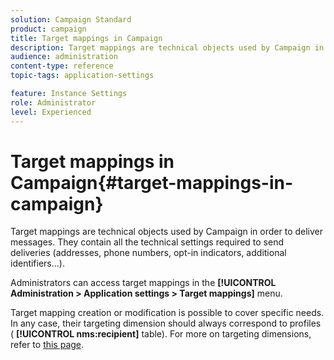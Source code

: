 ```yaml
---
solution: Campaign Standard
product: campaign
title: Target mappings in Campaign
description: Target mappings are technical objects used by Campaign in order to deliver messages. They contain all the technical settings required to send deliveries.
audience: administration
content-type: reference
topic-tags: application-settings

feature: Instance Settings
role: Administrator
level: Experienced
---
```


# Target mappings in Campaign{#target-mappings-in-campaign}

Target mappings are technical objects used by Campaign in order to deliver messages. They contain all the technical settings required to send deliveries (addresses, phone numbers, opt-in indicators, additional identifiers...).

Administrators can access target mappings in the **[!UICONTROL Administration > Application settings > Target mappings]** menu.

Target mapping creation or modification is possible to cover specific needs. In any case, their targeting dimension should always correspond to profiles ( **[!UICONTROL nms:recipient]** table). For more on targeting dimensions, refer to [this page](../../automating/using/query.md#targeting-dimensions-and-resources).
